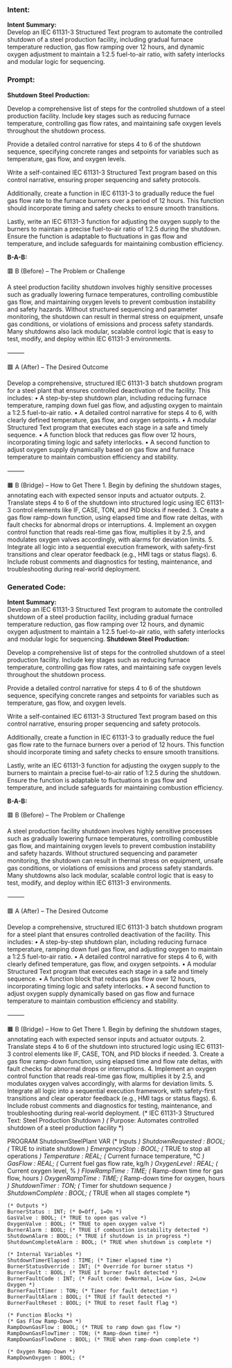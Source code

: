 ### Intent:
**Intent Summary:**  
Develop an IEC 61131-3 Structured Text program to automate the controlled shutdown of a steel production facility, including gradual furnace temperature reduction, gas flow ramping over 12 hours, and dynamic oxygen adjustment to maintain a 1:2.5 fuel-to-air ratio, with safety interlocks and modular logic for sequencing.

### Prompt:
**Shutdown Steel Production:**

Develop a comprehensive list of steps for the controlled shutdown of a steel production facility. Include key stages such as reducing furnace temperature, controlling gas flow rates, and maintaining safe oxygen levels throughout the shutdown process.

Provide a detailed control narrative for steps 4 to 6 of the shutdown sequence, specifying concrete ranges and setpoints for variables such as temperature, gas flow, and oxygen levels.

Write a self-contained IEC 61131-3 Structured Text program based on this control narrative, ensuring proper sequencing and safety protocols.

Additionally, create a function in IEC 61131-3 to gradually reduce the fuel gas flow rate to the furnace burners over a period of 12 hours. This function should incorporate timing and safety checks to ensure smooth transitions.

Lastly, write an IEC 61131-3 function for adjusting the oxygen supply to the burners to maintain a precise fuel-to-air ratio of 1:2.5 during the shutdown. Ensure the function is adaptable to fluctuations in gas flow and temperature, and include safeguards for maintaining combustion efficiency.

**B-A-B:**

🟥 B (Before) – The Problem or Challenge

A steel production facility shutdown involves highly sensitive processes such as gradually lowering furnace temperatures, controlling combustible gas flow, and maintaining oxygen levels to prevent combustion instability and safety hazards. Without structured sequencing and parameter monitoring, the shutdown can result in thermal stress on equipment, unsafe gas conditions, or violations of emissions and process safety standards. Many shutdowns also lack modular, scalable control logic that is easy to test, modify, and deploy within IEC 61131-3 environments.

⸻

🟩 A (After) – The Desired Outcome

Develop a comprehensive, structured IEC 61131-3 batch shutdown program for a steel plant that ensures controlled deactivation of the facility. This includes:
	•	A step-by-step shutdown plan, including reducing furnace temperature, ramping down fuel gas flow, and adjusting oxygen to maintain a 1:2.5 fuel-to-air ratio.
	•	A detailed control narrative for steps 4 to 6, with clearly defined temperature, gas flow, and oxygen setpoints.
	•	A modular Structured Text program that executes each stage in a safe and timely sequence.
	•	A function block that reduces gas flow over 12 hours, incorporating timing logic and safety interlocks.
	•	A second function to adjust oxygen supply dynamically based on gas flow and furnace temperature to maintain combustion efficiency and stability.

⸻

🟧 B (Bridge) – How to Get There
	1.	Begin by defining the shutdown stages, annotating each with expected sensor inputs and actuator outputs.
	2.	Translate steps 4 to 6 of the shutdown into structured logic using IEC 61131-3 control elements like IF, CASE, TON, and PID blocks if needed.
	3.	Create a gas flow ramp-down function, using elapsed time and flow rate deltas, with fault checks for abnormal drops or interruptions.
	4.	Implement an oxygen control function that reads real-time gas flow, multiplies it by 2.5, and modulates oxygen valves accordingly, with alarms for deviation limits.
	5.	Integrate all logic into a sequential execution framework, with safety-first transitions and clear operator feedback (e.g., HMI tags or status flags).
	6.	Include robust comments and diagnostics for testing, maintenance, and troubleshooting during real-world deployment.

### Generated Code:
**Intent Summary:**  
Develop an IEC 61131-3 Structured Text program to automate the controlled shutdown of a steel production facility, including gradual furnace temperature reduction, gas flow ramping over 12 hours, and dynamic oxygen adjustment to maintain a 1:2.5 fuel-to-air ratio, with safety interlocks and modular logic for sequencing.
**Shutdown Steel Production:**

Develop a comprehensive list of steps for the controlled shutdown of a steel production facility. Include key stages such as reducing furnace temperature, controlling gas flow rates, and maintaining safe oxygen levels throughout the shutdown process.

Provide a detailed control narrative for steps 4 to 6 of the shutdown sequence, specifying concrete ranges and setpoints for variables such as temperature, gas flow, and oxygen levels.

Write a self-contained IEC 61131-3 Structured Text program based on this control narrative, ensuring proper sequencing and safety protocols.

Additionally, create a function in IEC 61131-3 to gradually reduce the fuel gas flow rate to the furnace burners over a period of 12 hours. This function should incorporate timing and safety checks to ensure smooth transitions.

Lastly, write an IEC 61131-3 function for adjusting the oxygen supply to the burners to maintain a precise fuel-to-air ratio of 1:2.5 during the shutdown. Ensure the function is adaptable to fluctuations in gas flow and temperature, and include safeguards for maintaining combustion efficiency.

**B-A-B:**

🟥 B (Before) – The Problem or Challenge

A steel production facility shutdown involves highly sensitive processes such as gradually lowering furnace temperatures, controlling combustible gas flow, and maintaining oxygen levels to prevent combustion instability and safety hazards. Without structured sequencing and parameter monitoring, the shutdown can result in thermal stress on equipment, unsafe gas conditions, or violations of emissions and process safety standards. Many shutdowns also lack modular, scalable control logic that is easy to test, modify, and deploy within IEC 61131-3 environments.

⸻

🟩 A (After) – The Desired Outcome

Develop a comprehensive, structured IEC 61131-3 batch shutdown program for a steel plant that ensures controlled deactivation of the facility. This includes:
	•	A step-by-step shutdown plan, including reducing furnace temperature, ramping down fuel gas flow, and adjusting oxygen to maintain a 1:2.5 fuel-to-air ratio.
	•	A detailed control narrative for steps 4 to 6, with clearly defined temperature, gas flow, and oxygen setpoints.
	•	A modular Structured Text program that executes each stage in a safe and timely sequence.
	•	A function block that reduces gas flow over 12 hours, incorporating timing logic and safety interlocks.
	•	A second function to adjust oxygen supply dynamically based on gas flow and furnace temperature to maintain combustion efficiency and stability.

⸻

🟧 B (Bridge) – How to Get There
	1.	Begin by defining the shutdown stages, annotating each with expected sensor inputs and actuator outputs.
	2.	Translate steps 4 to 6 of the shutdown into structured logic using IEC 61131-3 control elements like IF, CASE, TON, and PID blocks if needed.
	3.	Create a gas flow ramp-down function, using elapsed time and flow rate deltas, with fault checks for abnormal drops or interruptions.
	4.	Implement an oxygen control function that reads real-time gas flow, multiplies it by 2.5, and modulates oxygen valves accordingly, with alarms for deviation limits.
	5.	Integrate all logic into a sequential execution framework, with safety-first transitions and clear operator feedback (e.g., HMI tags or status flags).
	6.	Include robust comments and diagnostics for testing, maintenance, and troubleshooting during real-world deployment.
(* IEC 61131-3 Structured Text: Steel Production Shutdown *)
(* Purpose: Automates controlled shutdown of a steel production facility *)

PROGRAM ShutdownSteelPlant
VAR
    (* Inputs *)
    ShutdownRequested : BOOL; (* TRUE to initiate shutdown *)
    EmergencyStop : BOOL; (* TRUE to stop all operations *)
    Temperature : REAL; (* Current furnace temperature, °C *)
    GasFlow : REAL; (* Current fuel gas flow rate, kg/h *)
    OxygenLevel : REAL; (* Current oxygen level, % *)
    FlowRampTime : TIME; (* Ramp-down time for gas flow, hours *)
    OxygenRampTime : TIME; (* Ramp-down time for oxygen, hours *)
    ShutdownTimer : TON; (* Timer for shutdown sequence *)
    ShutdownComplete : BOOL; (* TRUE when all stages complete *)
    
    (* Outputs *)
    BurnerStatus : INT; (* 0=Off, 1=On *)
    GasValve : BOOL; (* TRUE to open gas valve *)
    OxygenValve : BOOL; (* TRUE to open oxygen valve *)
    BurnerAlarm : BOOL; (* TRUE if combustion instability detected *)
    ShutdownAlarm : BOOL; (* TRUE if shutdown is in progress *)
    ShutdownCompleteAlarm : BOOL; (* TRUE when shutdown is complete *)
    
    (* Internal Variables *)
    ShutdownTimerElapsed : TIME; (* Timer elapsed time *)
    BurnerStatusOverride : INT; (* Override for burner status *)
    BurnerFault : BOOL; (* TRUE if burner fault detected *)
    BurnerFaultCode : INT; (* Fault code: 0=Normal, 1=Low Gas, 2=Low Oxygen *)
    BurnerFaultTimer : TON; (* Timer for fault detection *)
    BurnerFaultAlarm : BOOL; (* TRUE if fault detected *)
    BurnerFaultReset : BOOL; (* TRUE to reset fault flag *)
    
    (* Function Blocks *)
    (* Gas Flow Ramp-Down *)
    RampDownGasFlow : BOOL; (* TRUE to ramp down gas flow *)
    RampDownGasFlowTimer : TON; (* Ramp-down timer *)
    RampDownGasFlowDone : BOOL; (* TRUE when ramp-down complete *)
    
    (* Oxygen Ramp-Down *)
    RampDownOxygen : BOOL; (*
